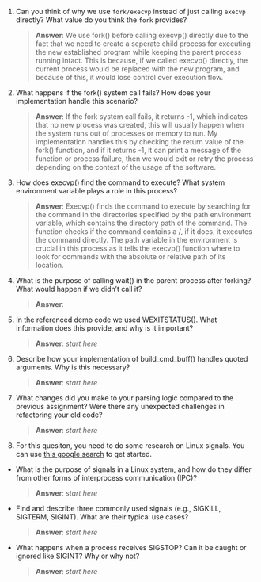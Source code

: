 1. Can you think of why we use `fork/execvp` instead of just calling `execvp` directly? What value do you think the `fork` provides?

    > **Answer**: We use fork() before calling execvp() directly due to the fact that we need to create a seperate child
    process for executing the new established program while keeping the parent process running intact. This is because,
    if we called execvp() directly, the current process would be replaced with the new program, and because of this, 
    it would lose control over execution flow.

2. What happens if the fork() system call fails? How does your implementation handle this scenario?

    > **Answer**:  If the fork system call fails, it returns -1, which indicates that no new process was created, 
    this will usually happen when the system runs out of processes or memory to run. My implementation handles this
    by checking the return value of the fork() function, and if it returns -1, it can print a message of the function
    or process failure, then we would exit or retry the process depending on the context of the usage of the software.

3. How does execvp() find the command to execute? What system environment variable plays a role in this process?

    > **Answer**:  Execvp() finds the command to execute by searching for the command in the directories specified
    by the path environment variable, which contains the directory path of the command. The function checks if the
    command contains a /, if it does, it executes the command directly. The path variable in the environment is crucial
    in this process as it tells the execvp() function where to look for commands with the absolute or relative path of
    its location.

4. What is the purpose of calling wait() in the parent process after forking? What would happen if we didn’t call it?

    > **Answer**:  

5. In the referenced demo code we used WEXITSTATUS(). What information does this provide, and why is it important?

    > **Answer**:  _start here_

6. Describe how your implementation of build_cmd_buff() handles quoted arguments. Why is this necessary?

    > **Answer**:  _start here_

7. What changes did you make to your parsing logic compared to the previous assignment? Were there any unexpected challenges in refactoring your old code?

    > **Answer**:  _start here_

8. For this quesiton, you need to do some research on Linux signals. You can use [this google search](https://www.google.com/search?q=Linux+signals+overview+site%3Aman7.org+OR+site%3Alinux.die.net+OR+site%3Atldp.org&oq=Linux+signals+overview+site%3Aman7.org+OR+site%3Alinux.die.net+OR+site%3Atldp.org&gs_lcrp=EgZjaHJvbWUyBggAEEUYOdIBBzc2MGowajeoAgCwAgA&sourceid=chrome&ie=UTF-8) to get started.

- What is the purpose of signals in a Linux system, and how do they differ from other forms of interprocess communication (IPC)?

    > **Answer**:  _start here_

- Find and describe three commonly used signals (e.g., SIGKILL, SIGTERM, SIGINT). What are their typical use cases?

    > **Answer**:  _start here_

- What happens when a process receives SIGSTOP? Can it be caught or ignored like SIGINT? Why or why not?

    > **Answer**:  _start here_

